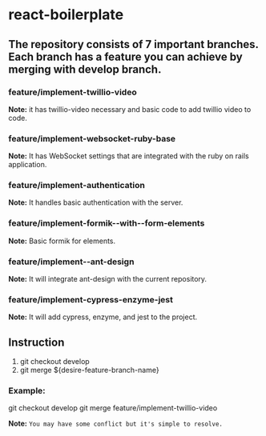
#  react-boilerplate

## The repository consists of 7 important branches. Each branch has a feature you can achieve by merging with develop branch.

### feature/implement-twillio-video
 **Note:** it has twillio-video necessary and basic code to add twillio video to code.

### feature/implement-websocket-ruby-base
**Note:**  It has WebSocket settings that are integrated with the ruby on rails application.

### feature/implement-authentication
**Note:** It handles basic authentication with the server.

### feature/implement-formik--with--form-elements
 **Note:** Basic formik for elements.

### feature/implement--ant-design
**Note:** It will integrate ant-design with the current repository.

### feature/implement-cypress-enzyme-jest
**Note:** It will add cypress, enzyme, and jest to the project.


## Instruction
1) git checkout develop
2) git merge ${desire-feature-branch-name}

### Example:
git checkout develop
git merge feature/implement-twillio-video

**Note:** `You may have some conflict but it's simple to resolve.`
